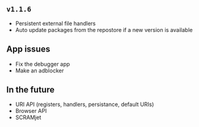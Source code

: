 ## `v1.1.6`
- Persistent external file handlers
- Auto update packages from the repostore if a new version is available

## App issues
- Fix the debugger app
- Make an adblocker

## In the future
- URI API (registers, handlers, persistance, default URIs)
- Browser API
- SCRAMjet
